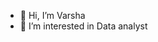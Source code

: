 - 👋 Hi, I’m Varsha
- 👀 I’m interested in Data analyst


<!---
varsha148/varsha148 is a ✨ special ✨ repository because its `README.md` (this file) appears on your GitHub profile.
You can click the Preview link to take a look at your changes.
--->
